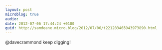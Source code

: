 ```yaml
---
layout: post
microblog: true
audio: 
date: 2012-07-06 17:44:24 +0100
guid: http://samdeane.micro.blog/2012/07/06/t221283465943973890.html
---
```

@davecrammond keep digging!
